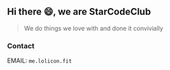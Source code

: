 ## Hi there 😄, we are StarCodeClub
> We do things we love with and done it convivially

### Contact
EMAIL: `me.lolicon.fit`
